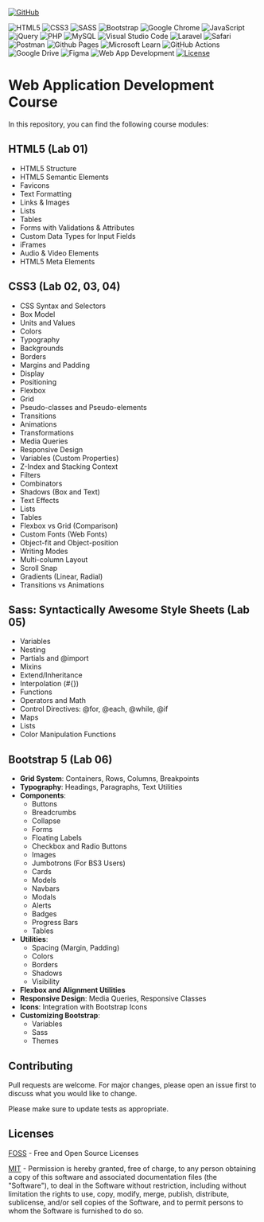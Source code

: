 <a href='https://github.com/Jamil226' target="_blank"><img alt='GitHub' src='https://img.shields.io/badge/github-100000?style=for-the-badge&logo=GitHub&logoColor=white&labelColor=black&color=black'/></a>

![HTML5](https://img.shields.io/badge/html5-%23E34F26.svg?style=for-the-badge&logo=html5&logoColor=white)
![CSS3](https://img.shields.io/badge/css3-%231572B6.svg?style=for-the-badge&logo=css3&logoColor=white)
![SASS](https://img.shields.io/badge/SASS-hotpink.svg?style=for-the-badge&logo=SASS&logoColor=white)
![Bootstrap](https://img.shields.io/badge/bootstrap-%238511FA.svg?style=for-the-badge&logo=bootstrap&logoColor=white)
![Google Chrome](https://img.shields.io/badge/Google%20Chrome-4285F4?style=for-the-badge&logo=GoogleChrome&logoColor=white)
![JavaScript](https://img.shields.io/badge/javascript-%23323330.svg?style=for-the-badge&logo=javascript&logoColor=%23F7DF1E)
![jQuery](https://img.shields.io/badge/jquery-%230769AD.svg?style=for-the-badge&logo=jquery&logoColor=white)
![PHP](https://img.shields.io/badge/php-%23777BB4.svg?style=for-the-badge&logo=php&logoColor=white)
![MySQL](https://img.shields.io/badge/mysql-4479A1.svg?style=for-the-badge&logo=mysql&logoColor=white)
![Visual Studio Code](https://img.shields.io/badge/Visual%20Studio%20Code-0078d7.svg?style=for-the-badge&logo=visual-studio-code&logoColor=white)
![Laravel](https://img.shields.io/badge/laravel-%23FF2D20.svg?style=for-the-badge&logo=laravel&logoColor=white)
![Safari](https://img.shields.io/badge/Safari-000000?style=for-the-badge&logo=Safari&logoColor=white)
![Postman](https://img.shields.io/badge/Postman-FF6C37?style=for-the-badge&logo=postman&logoColor=white)
![Github Pages](https://img.shields.io/badge/github%20pages-121013?style=for-the-badge&logo=github&logoColor=white)
![Microsoft Learn](https://img.shields.io/badge/Microsoft_Learn-258ffa?style=for-the-badge&logo=microsoft&logoColor=white)
![GitHub Actions](https://img.shields.io/badge/github%20actions-%232671E5.svg?style=for-the-badge&logo=githubactions&logoColor=white)
![Google Drive](https://img.shields.io/badge/Google%20Drive-4285F4?style=for-the-badge&logo=googledrive&logoColor=white)
![Figma](https://img.shields.io/badge/figma-%23F24E1E.svg?style=for-the-badge&logo=figma&logoColor=white)
![Web App Development](https://img.shields.io/badge/Web%20App%20Development-Course-Green?labelColor=Gray&style=flat)
[![License](https://img.shields.io/badge/License-Apache%202.0-blue.svg)](https://opensource.org/licenses/Apache-2.0) 



# Web Application Development Course

In this repository, you can find the following course modules:

## HTML5 (Lab 01)

* HTML5 Structure
* HTML5 Semantic Elements
* Favicons
* Text Formatting
* Links & Images
* Lists
* Tables
* Forms with Validations & Attributes
* Custom Data Types for Input Fields
* iFrames
* Audio & Video Elements
* HTML5 Meta Elements


## CSS3 (Lab 02, 03, 04)
* CSS Syntax and Selectors
* Box Model
* Units and Values
* Colors
* Typography
* Backgrounds
* Borders
* Margins and Padding
* Display
* Positioning
* Flexbox
* Grid
* Pseudo-classes and Pseudo-elements
* Transitions
* Animations
* Transformations
* Media Queries
* Responsive Design
* Variables (Custom Properties)
* Z-Index and Stacking Context
* Filters
* Combinators
* Shadows (Box and Text)
* Text Effects
* Lists
* Tables
* Flexbox vs Grid (Comparison)
* Custom Fonts (Web Fonts)
* Object-fit and Object-position
* Writing Modes
* Multi-column Layout
* Scroll Snap
* Gradients (Linear, Radial)
* Transitions vs Animations


## Sass: Syntactically Awesome Style Sheets (Lab 05)
* Variables
* Nesting
* Partials and @import
* Mixins
* Extend/Inheritance
* Interpolation (#{})
* Functions
* Operators and Math
* Control Directives: @for, @each, @while, @if
* Maps
* Lists
* Color Manipulation Functions

## Bootstrap 5 (Lab 06)
* **Grid System**: Containers, Rows, Columns, Breakpoints
* **Typography**: Headings, Paragraphs, Text Utilities
* **Components**:
  - Buttons
  - Breadcrumbs
  - Collapse
  - Forms
  - Floating Labels
  - Checkbox and Radio Buttons
  - Images
  - Jumbotrons (For BS3 Users)
  - Cards
  - Models
  - Navbars
  - Modals
  - Alerts
  - Badges
  - Progress Bars
  - Tables
* **Utilities**:
  - Spacing (Margin, Padding)
  - Colors
  - Borders
  - Shadows
  - Visibility
* **Flexbox and Alignment Utilities**
* **Responsive Design**: Media Queries, Responsive Classes
* **Icons**: Integration with Bootstrap Icons
* **Customizing Bootstrap**:
  - Variables
  - Sass
  - Themes



## Contributing

Pull requests are welcome. For major changes, please open an issue first
to discuss what you would like to change.

Please make sure to update tests as appropriate.

## Licenses

[FOSS](https://freeopensourcesoftware.org/) - Free and Open Source Licenses

[MIT](https://choosealicense.com/licenses/mit/) - Permission is hereby granted, free of charge, to any person obtaining a copy
of this software and associated documentation files (the "Software"), to deal
in the Software without restriction, including without limitation the rights
to use, copy, modify, merge, publish, distribute, sublicense, and/or sell
copies of the Software, and to permit persons to whom the Software is furnished to do so.
